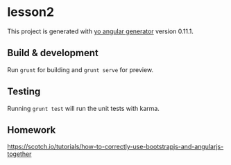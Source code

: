 # lesson2

This project is generated with [yo angular generator](https://github.com/yeoman/generator-angular)
version 0.11.1.

## Build & development

Run `grunt` for building and `grunt serve` for preview.

## Testing

Running `grunt test` will run the unit tests with karma.


## Homework

https://scotch.io/tutorials/how-to-correctly-use-bootstrapjs-and-angularjs-together
